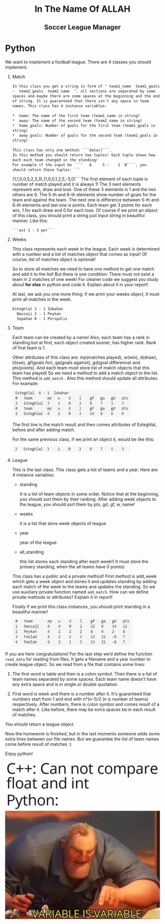<center>
<h1>
In The Name Of ALLAH
</h1>
<h2>
Soccer League Manager
</h2>
</center>

# Python

We want to implement a football league.
There are 4 classes you should implement.

1.  Match

        In this class you get a string in form of ‘ team1_name  team1_goals  -  team2_goals  team2_name  ’. all sections are separated by some spaces and maybe there are some spaces at the beginning and the end of string. It is guaranteed that there isn't any space in team names. This class has 4 instance variables:

        *  home: The name of the first team (team1_name in string)
        *  away: The name of the second team (team2_name in string)
        *  home_goals: Number of goals for the first team (team1_goals in string)
        *  away_goals: Number of goals for the second team (team2_goals in string)

        This class has only one method: ```data()```.
        In this method you should return two tuples! Each tuple shows how much each team changed in the standing!
        For example if the input be ```‘   A     5 -    2  B’```, you should return these tuples: ```

    (1,1,0,0,5,2,3,3),(1,0,0,1,2,5,-3,0)```
    The first element of each tuple is number of match played and it is always 1! The 3 next elements represent win, draw and lose. One of these 3 elements is 1 and the two others are 0. The 5-th and 6-th elements show number of goals for the team and against the team. The next one is difference between 5-th and 6-th elements and last one is points. Each team get 3 points for each win, 1 for each draw and 0 for each lose.
    Of course if we print an object of this class, you should print a string just input string in beautiful manner. Like this:

        ```est 1 - 3 per```

1.  Weeks

    This class represents each week in the league. Each week is determined with a number and a list of matches object that comes as input! Of course, list of matches object is optional!

    So to store all matches we need to have one method to get one match and add it to the list! But there is one condition: There must not exist a team in 2 matches of one week! For cleaner code we suggest you study about **for else** in python and code it. Explain about it in your report!

    At last, we ask you one more thing: if we print your weeks object, it must print all matches in the week.

    ```
    Esteghlal 3 - 1 Zobahan
      Nassaji 2 - 1 Peykan
      Sepahan 0 - 1 Perspolis
    ```

1.  Team

    Each team can be created by a name! Also, each team has a rank in standing but at first, each object created sooner, has higher rank. Rank of first team is 1.

    Other attributes of this class are: mp(matches played), w(win), d(draw), l(lose), gf(goals for), ga(goals against), gd(goal difference) and pts(points). And each team must store list of match objects that this team has played! So we need a method to add a match object to the list. This method is `add_match` . Also this method should update all attributes. For example:

    <img src="stuff/f4.png">

    The first line is the match result and then comes attributes of Esteghlal, before and after adding match.

    For the same previous class, if we print an object it, would be like this:

    <img src="stuff/f5.png">

1.  League

    This is the last class. This class gets a list of teams and a year. Here are 4 instance variables:

    - standing

      It is a list of team objects in some order. Notice that at the beginning, you should sort them by their ranking. After adding week objects to the league, you should sort them by pts, gd, gf, w, name!

    - weeks

      it is a list that store week objects of league

    - year

      year of the league

    - all_standing

      this list stores each standing after each week!( It must store the primary standing, when the all teams have 0 points)

    This class has a public and a private method! First method is add_week which gets a week object and stores it and updates standing by adding each match of the week to the teams and updates the standing. So we use auxiliary private function named `add_match`. How can we define private methods or attributes? Explain it in report!

    Finally if we print this class instances, you should print standing in a beautiful manner!

    <img src="stuff/f6.png">

If you are here congratulations! For the last step we’d define the function `read_data` for reading from files. It gets a filename and a year number to create league object. So we read from a file that contains some lines:

1.  The first word is table and then is a colon symbol. Then there is a list of team names separated by some spaces. Each team name doesn’t have any extra space and is in single or double quotation.

2.  First word is week and there is a number after it. It's guaranteed that numbers start from 1 and end with n\*(n-1)/2 (n is number of teams) respectively. After numbers, there is colon symbol and comes result of a match after it. Like before, there may be extra spaces be in each result of matches.

You should return a league object.

Now the homework is finished, but in the last moments someone adds some extra lines between our file names. But we guarantee the list of team names come before result of matches :)

Enjoy python!

<img src="stuff/f25.jpg" width="600" />
